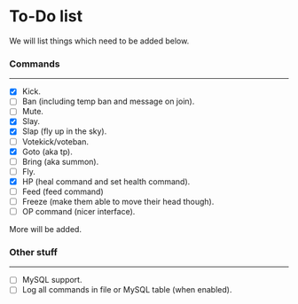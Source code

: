 To-Do list
====

We will list things which need to be added below.

### Commands
---

- [x] Kick.
- [ ] Ban (including temp ban and message on join).
- [ ] Mute.
- [x] Slay.
- [x] Slap (fly up in the sky).
- [ ] Votekick/voteban.
- [x] Goto (aka tp).
- [ ] Bring (aka summon).
- [ ] Fly.
- [x] HP (heal command and set health command).
- [ ] Feed (feed command)
- [ ] Freeze (make them able to move their head though).
- [ ] OP command (nicer interface).

More will be added.

### Other stuff
---
- [ ] MySQL support.
- [ ] Log all commands in file or MySQL table (when enabled).